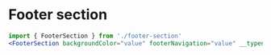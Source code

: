 # Footer section

```jsx
import { FooterSection } from './footer-section'
<FooterSection backgroundColor="value" footerNavigation="value" __typename="value" title="value" />
```
